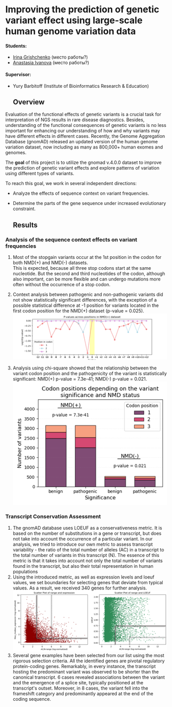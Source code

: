 # Improving the prediction of genetic variant effect using large-scale human genome variation data  

  #### Students:
  * [Irina Grishchenko](https://github.com/grishchenkoira) (место работы?)  
  * [Anastasia Ivanova](https://github.com/nastasia-iv/) (место работы?)  
  #### Supervisor:
* Yury Barbitoff (Institute of Bioinformatics Research & Education)  

  ## Overview
Evaluation of the functional effects of genetic variants is a crucial task for interpretation of NGS results in rare disease diagnostics. Besides, understanding of the functional consequences of genetic variants is no less important for enhancing our understanding of how and why variants may have different effects in different cases. Recently, the Genome Aggregation Database (gnomAD) released an updated version of the human genome variation dataset, now including as many as 800,000+ human exomes and genomes.  
  
The **goal** of this project is to utilize the gnomad v.4.0.0 dataset to improve the prediction of genetic variant effects and explore patterns of variation using different types of variants.  
   
To reach this goal, we work in several independent directions:  
* Analyze the effects of sequence context on variant frequencies. 
* Determine the parts of the gene sequence under increased evolutionary constraint. 

  ## Results
    
### Analysis of the sequence context effects on variant frequencies  
  
1.  Most of the stopgain variants occur at the 1st position in the codon for both NMD(+) and NMD(-) datasets.  
   This is expected, because all three stop codons start at the same nucleotide. But the second and third nucleotides of the codon, although also important, can be more flexible and can undergo mutations more often without the occurrence of a stop codon.  
  
2.  Context analysis between pathogenic and non-pathogenic variants did not show statistically significant differences, with the exception of a possible statistical difference at -1 position for variants located in the first codon position for the NMD(+) dataset (p-value = 0.025).
  ![p_val_undergo](Ivanova/images/p_values_nmd_undergo_plot.png)

4.  Analysis using chi-square showed that the relationship between the variant codon position and the pathogenicity of the variant is statistically significant: NMD(+) p-value = 7.3e-41; NMD(-) p-value = 0.021.
   ![final](Ivanova/images/final_plot.png)
### Transcript Conservation Assessment
1. The gnomAD database uses LOEUF as a conservativeness metric. It is based on the number of substitutions in a gene or transcript, but does not take into account the occurrence of a particular variant. In our analysis, we tried to introduce our own metric to assess transcript variability - the ratio of the total number of alleles (AC) in a transcript to the total number of variants in this transcript (N). The essence of this metric is that it takes into account not only the total number of variants found in the transcript, but also their total representation in human populations
2. Using the introduced metric, as well as expression levels and loeuf values, we set boundaries for selecting genes that deviate from typical values. As a result, we received 340 genes for further analysis.
   ![genes](Grishchenko/data/plots/gene_selection.png)
3. Several gene examples have been selected  from our list using the most rigorous selection criteria. All the identified genes are pivotal regulatory protein-coding genes. Remarkably, in every instance, the transcript hosting the predominant variant was observed to be shorter than the canonical transcript. 6 cases revealed associations between the variant and the emergence of a splice site, typically positioned at the transcript's outset. Moreover, in 8 cases, the variant fell into the frameshift category and predominantly appeared at the end of the coding sequence.
